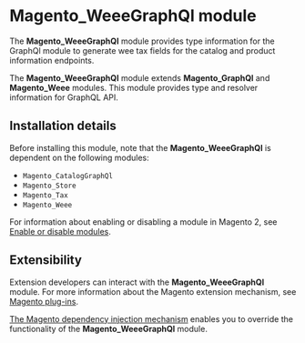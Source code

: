 # Magento_WeeeGraphQl module

The **Magento_WeeeGraphQl** module provides type information for the GraphQl module to generate wee tax fields for the catalog and product information endpoints.

The **Magento_WeeeGraphQl** module extends **Magento_GraphQl** and **Magento_Weee** modules. This module provides type and resolver information for GraphQL API.

## Installation details

Before installing this module, note that the **Magento_WeeeGraphQl** is dependent on the following modules:

- `Magento_CatalogGraphQl`
- `Magento_Store`
- `Magento_Tax`
- `Magento_Weee`

For information about enabling or disabling a module in Magento 2, see [Enable or disable modules](https://devdocs.magento.com/guides/v2.4/install-gde/install/cli/install-cli-subcommands-enable.html).

## Extensibility

Extension developers can interact with the **Magento_WeeeGraphQl** module. For more information about the Magento extension mechanism, see [Magento plug-ins](https://devdocs.magento.com/guides/v2.4/extension-dev-guide/plugins.html).

[The Magento dependency injection mechanism](https://devdocs.magento.com/guides/v2.4/extension-dev-guide/depend-inj.html) enables you to override the functionality of the **Magento_WeeeGraphQl** module.
